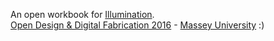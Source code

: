 An open workbook for [Illumination](http://fablabwgtn.github.io/Illumination).  
[Open Design & Digital Fabrication 2016](http://www.massey.ac.nz/massey/learning/programme-course-paper/paper.cfm?paper_code=198320) - [Massey University](http://creative.massey.ac.nz/) :)


